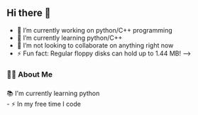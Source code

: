## Hi there 👋

- 🔭 I’m currently working on python/C++ programming
- 🌱 I’m currently learning python/C++
- 👯 I’m not looking to collaborate on anything right now
- ⚡ Fun fact: Regular floppy disks can hold up to 1.44 MB!
-->

###

###

<h3 align="left">👩‍💻  About Me</h3>

###

<p align="left"> 📚 I'm currently learning python<br>- ⚡ In my free time I code</p>

###

###
